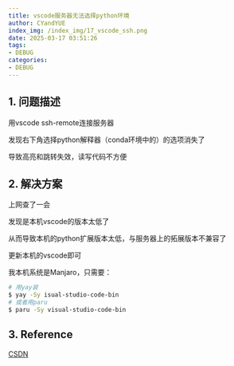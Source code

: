 ```yaml
---
title: vscode服务器无法选择python环境
author: CYandYUE
index_img: /index_img/17_vscode_ssh.png
date: 2025-03-17 03:51:26
tags:
- DEBUG
categories:
- DEBUG
---
```


## 1. 问题描述
用vscode ssh-remote连接服务器

发现右下角选择python解释器（conda环境中的）的选项消失了

导致高亮和跳转失效，读写代码不方便

## 2. 解决方案
上网查了一会

发现是本机vscode的版本太低了

从而导致本机的python扩展版本太低，与服务器上的拓展版本不兼容了

更新本机的vscode即可

我本机系统是Manjaro，只需要：
```bash
# 用yay装
$ yay -Sy isual-studio-code-bin
# 或者用paru
$ paru -Sy visual-studio-code-bin
```

## 3. Reference
[CSDN](https://blog.csdn.net/2401_86880265/article/details/143204956)